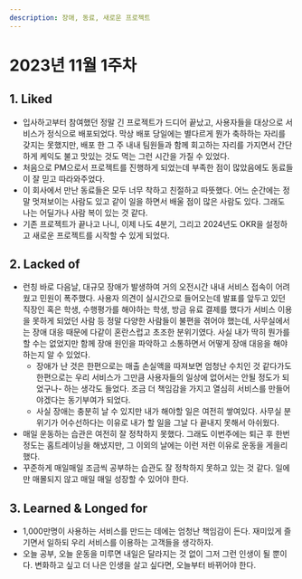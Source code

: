 ```yaml
---
description: 장애, 동료, 새로운 프로젝트
---
```


# 2023년 11월 1주차

## 1. Liked&#x20;

* 입사하고부터 참여했던 정말 긴 프로젝트가 드디어 끝났고, 사용자들을 대상으로 서비스가 정식으로 배포되었다. 막상 배포 당일에는 별다르게 뭔가 축하하는 자리를 갖지는 못했지만, 배포 한 그 주 내내 팀원들과 함께 회고하는 자리를 가지면서 간단하게 케익도 불고 맛있는 것도 먹는 그런 시간을 가질 수 있었다.&#x20;
* 처음으로 PM으로서 프로젝트를 진행하게 되었는데 부족한 점이 많았음에도 동료들이 잘 믿고 따라와주었다.&#x20;
* 이 회사에서 만난 동료들은 모두 너무 착하고 친절하고 따뜻했다. 어느 순간에는 정말 멋져보이는 사람도 있고 같이 일을 하면서 배울 점이 많은 사람도 있다. 그래도 나는 어딜가나 사람 복이 있는 것 같다.&#x20;
* 기존 프로젝트가 끝나고 나니, 이제 나도 4분기, 그리고 2024년도 OKR을 설정하고 새로운 프로젝트를 시작할 수 있게 되었다.&#x20;

## 2. Lacked of&#x20;

* 런칭 바로 다음날, 대규모 장애가 발생하여 거의 오전시간 내내 서비스 접속이 어려웠고 민원이 폭주했다. 사용자 의견이 실시간으로 들어오는데 발표를 앞두고 있던 직장인 혹은 학생, 수행평가를 해야하는 학생, 방금 유료 결제를 했다가 서비스 이용을 못하게 되었던 사람 등 정말 다양한 사람들이 불편을 겪어야 했는데, 사무실에서는 장애 대응 때문에 다같이 혼란스럽고 초조한 분위기였다. 사실 내가 딱히 뭔가를 할 수는 없었지만 함께 장애 원인을 파악하고 소통하면서 어떻게 장애 대응을 해야하는지 알 수 있었다.&#x20;
  * 장애가 난 것은 한편으로는 매출 손실액을 따져보면 엄청난 수치인 것 같다가도 한편으로는 우리 서비스가 그만큼 사용자들의 일상에 없어서는 안될 정도가 되었구나- 하는 생각도 들었다. 조금 더 책임감을 가지고 열심히 서비스를 만들어야겠다는 동기부여가 되었다.&#x20;
  * 사실 장애는 충분히 날 수 있지만 내가 해야할 일은 여전히 쌓여있다. 사무실 분위기가 어수선하다는 이유로 내가 할 일을 그날 다 끝내지 못해서 아쉬웠다.&#x20;
* 매일 운동하는 습관은 여전히 잘 정착하지 못했다. 그래도 이번주에는 퇴근 후 한번 정도는 홈트레이닝을 해냈지만, 그 이외의 날에는 이런 저런 이유로 운동을 게을리했다.&#x20;
* 꾸준하게 매일매일 조금씩 공부하는 습관도 잘 정착하지 못하고 있는 것 같다. 일에만 매몰되지 않고 매일 매일 성장할 수 있어야 한다.&#x20;

## 3. Learned & Longed for&#x20;

* 1,000만명이 사용하는 서비스를 만드는 데에는 엄청난 책임감이 든다. 재미있게 즐기면서 일하되 우리 서비스를 이용하는 고객들을 생각하자.&#x20;
* 오늘 공부, 오늘 운동을 미루면 내일은 달라지는 것 없이 그저 그런 인생이 될 뿐이다. 변화하고 싶고 더 나은 인생을 살고 싶다면, 오늘부터 바뀌어야 한다.&#x20;
